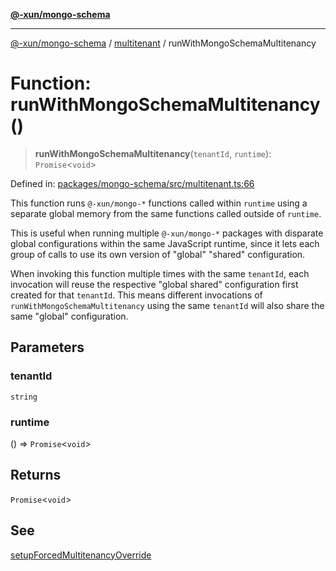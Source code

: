 [**@-xun/mongo-schema**](../../README.md)

***

[@-xun/mongo-schema](../../README.md) / [multitenant](../README.md) / runWithMongoSchemaMultitenancy

# Function: runWithMongoSchemaMultitenancy()

> **runWithMongoSchemaMultitenancy**(`tenantId`, `runtime`): `Promise`\<`void`\>

Defined in: [packages/mongo-schema/src/multitenant.ts:66](https://github.com/Xunnamius/mongo-utils/blob/22de939f192fb2c686749b8a378c031c83e2b0b0/packages/mongo-schema/src/multitenant.ts#L66)

This function runs `@-xun/mongo-*` functions called within `runtime` using a
separate global memory from the same functions called outside of `runtime`.

This is useful when running multiple `@-xun/mongo-*` packages with disparate
global configurations within the same JavaScript runtime, since it lets each
group of calls to use its own version of "global" "shared" configuration.

When invoking this function multiple times with the same `tenantId`, each
invocation will reuse the respective "global shared" configuration first
created for that `tenantId`. This means different invocations of
`runWithMongoSchemaMultitenancy` using the same `tenantId` will also share
the same "global" configuration.

## Parameters

### tenantId

`string`

### runtime

() => `Promise`\<`void`\>

## Returns

`Promise`\<`void`\>

## See

[setupForcedMultitenancyOverride](setupForcedMultitenancyOverride.md)

